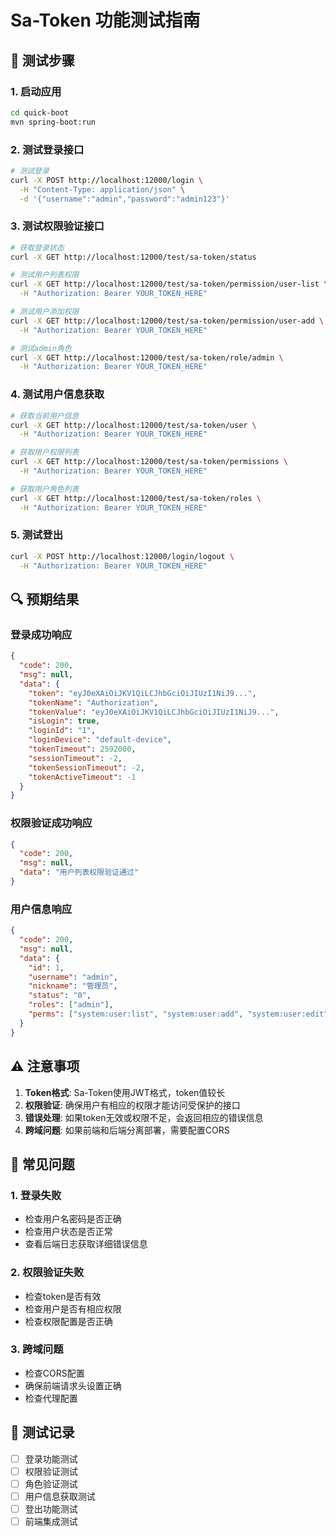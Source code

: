 # Sa-Token 功能测试指南

## 🚀 测试步骤

### 1. 启动应用
```bash
cd quick-boot
mvn spring-boot:run
```

### 2. 测试登录接口
```bash
# 测试登录
curl -X POST http://localhost:12000/login \
  -H "Content-Type: application/json" \
  -d '{"username":"admin","password":"admin123"}'
```

### 3. 测试权限验证接口
```bash
# 获取登录状态
curl -X GET http://localhost:12000/test/sa-token/status

# 测试用户列表权限
curl -X GET http://localhost:12000/test/sa-token/permission/user-list \
  -H "Authorization: Bearer YOUR_TOKEN_HERE"

# 测试用户添加权限
curl -X GET http://localhost:12000/test/sa-token/permission/user-add \
  -H "Authorization: Bearer YOUR_TOKEN_HERE"

# 测试admin角色
curl -X GET http://localhost:12000/test/sa-token/role/admin \
  -H "Authorization: Bearer YOUR_TOKEN_HERE"
```

### 4. 测试用户信息获取
```bash
# 获取当前用户信息
curl -X GET http://localhost:12000/test/sa-token/user \
  -H "Authorization: Bearer YOUR_TOKEN_HERE"

# 获取用户权限列表
curl -X GET http://localhost:12000/test/sa-token/permissions \
  -H "Authorization: Bearer YOUR_TOKEN_HERE"

# 获取用户角色列表
curl -X GET http://localhost:12000/test/sa-token/roles \
  -H "Authorization: Bearer YOUR_TOKEN_HERE"
```

### 5. 测试登出
```bash
curl -X POST http://localhost:12000/login/logout \
  -H "Authorization: Bearer YOUR_TOKEN_HERE"
```

## 🔍 预期结果

### 登录成功响应
```json
{
  "code": 200,
  "msg": null,
  "data": {
    "token": "eyJ0eXAiOiJKV1QiLCJhbGciOiJIUzI1NiJ9...",
    "tokenName": "Authorization",
    "tokenValue": "eyJ0eXAiOiJKV1QiLCJhbGciOiJIUzI1NiJ9...",
    "isLogin": true,
    "loginId": "1",
    "loginDevice": "default-device",
    "tokenTimeout": 2592000,
    "sessionTimeout": -2,
    "tokenSessionTimeout": -2,
    "tokenActiveTimeout": -1
  }
}
```

### 权限验证成功响应
```json
{
  "code": 200,
  "msg": null,
  "data": "用户列表权限验证通过"
}
```

### 用户信息响应
```json
{
  "code": 200,
  "msg": null,
  "data": {
    "id": 1,
    "username": "admin",
    "nickname": "管理员",
    "status": "0",
    "roles": ["admin"],
    "perms": ["system:user:list", "system:user:add", "system:user:edit", "system:user:delete", "system:role:list", "system:role:export"]
  }
}
```

## ⚠️ 注意事项

1. **Token格式**: Sa-Token使用JWT格式，token值较长
2. **权限验证**: 确保用户有相应的权限才能访问受保护的接口
3. **错误处理**: 如果token无效或权限不足，会返回相应的错误信息
4. **跨域问题**: 如果前端和后端分离部署，需要配置CORS

## 🐛 常见问题

### 1. 登录失败
- 检查用户名密码是否正确
- 检查用户状态是否正常
- 查看后端日志获取详细错误信息

### 2. 权限验证失败
- 检查token是否有效
- 检查用户是否有相应权限
- 检查权限配置是否正确

### 3. 跨域问题
- 检查CORS配置
- 确保前端请求头设置正确
- 检查代理配置

## 📝 测试记录

- [ ] 登录功能测试
- [ ] 权限验证测试
- [ ] 角色验证测试
- [ ] 用户信息获取测试
- [ ] 登出功能测试
- [ ] 前端集成测试
